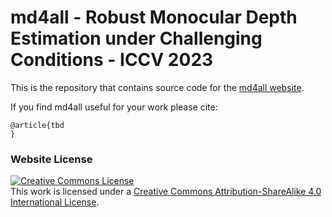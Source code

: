 # md4all - Robust Monocular Depth Estimation under Challenging Conditions - ICCV 2023

This is the repository that contains source code for the [md4all website](https://md4all.github.io).

If you find md4all useful for your work please cite:
```
@article{tbd
}
```

### Website License
<a rel="license" href="http://creativecommons.org/licenses/by-sa/4.0/"><img alt="Creative Commons License" style="border-width:0" src="https://i.creativecommons.org/l/by-sa/4.0/88x31.png" /></a><br />This work is licensed under a <a rel="license" href="http://creativecommons.org/licenses/by-sa/4.0/">Creative Commons Attribution-ShareAlike 4.0 International License</a>.
